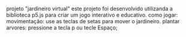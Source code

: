 projeto "jardineiro virtual"
este projeto foi desenvolvido utilizanda a biblioteca p5.js para criar um jogo interativo e educativo.
como jogar:
movimentação: use as teclas de setas para mover  o jardineiro.
plantar arvores: pressione a tecla p ou tecle Espaço;
